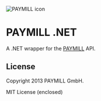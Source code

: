 
![PAYMILL icon](https://static.paymill.com/r/335f99eb3914d517bf392beb1adaf7cccef786b6/img/logo-download_Light.png)

# PAYMILL .NET


A .NET wrapper for the  [PAYMILL](https://www.paymill.com/) API.


## License

Copyright 2013 PAYMILL GmbH.

MIT License (enclosed)


